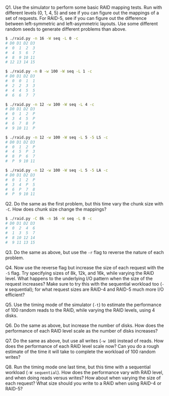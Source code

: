 Q1. Use the simulator to perform some basic RAID mapping tests. Run with different levels (0, 1, 4, 5) and see if you can figure out the mappings of a set of requests. For RAID-5, see if you can figure out the difference between left-symmetric and left-asymmetric layouts. Use some different random seeds to generate different problems than above.

```sh
$ ./raid.py -n 16 -W seq -L 0 -c
# D0 D1 D2 D3
#  0  1  2  3
#  4  5  6  7
#  8  9 10 11
# 12 13 14 15

$ ./raid.py -n 8 -w 100 -W seq -L 1 -c
# D0 D1 D2 D3
#  0  0  1  1
#  2  2  3  3
#  4  4  5  5
#  6  6  7  7

$ ./raid.py -n 12 -w 100 -W seq -L 4 -c
# D0 D1 D2 D3
#  0  1  2  P
#  3  4  5  P
#  6  7  8  P
#  9 10 11  P

$ ./raid.py -n 12 -w 100 -W seq -L 5 -5 LS -c
# D0 D1 D2 D3
#  0  1  2  P
#  4  5  P  3
#  8  P  6  7
#  P  9 10 11

$ ./raid.py -n 12 -w 100 -W seq -L 5 -5 LA -c
# D0 D1 D2 D3
#  0  1  2  P
#  3  4  P  5
#  6  P  7  8
#  P  9 10 11
```

Q2. Do the same as the first problem, but this time vary the chunk size with `-C`. How does chunk size change the mappings?

```sh
$ ./raid.py -C 8k -n 16 -W seq -L 0 -c
# D0 D1 D2 D3
#  0  2  4  6
#  1  3  5  7
#  8 10 12 14
#  9 11 13 15
```

Q3. Do the same as above, but use the `-r` flag to reverse the nature of each problem.

Q4. Now use the reverse flag but increase the size of each request with the `-S` flag. Try specifying sizes of 8k, 12k, and 16k, while varying the RAID level. What happens to the underlying I/O pattern when the size of the request increases? Make sure to try this with the sequential workload too (`-W` sequential); for what request sizes are RAID-4 and RAID-5 much more I/O efficient?

Q5. Use the timing mode of the simulator (`-t`) to estimate the performance of 100 random reads to the RAID, while varying the RAID levels, using 4 disks.

Q6. Do the same as above, but increase the number of disks. How does the performance of each RAID level scale as the number of disks increases?

Q7. Do the same as above, but use all writes (`-w 100`) instead of reads. How does the performance of each RAID level scale now? Can you do a rough estimate of the time it will take to complete the workload of 100 random writes?

Q8. Run the timing mode one last time, but this time with a sequential workload (`-W sequential`). How does the performance vary with RAID level, and when doing reads versus writes? How about when varying the size of each request? What size should you write to a RAID when using RAID-4 or RAID-5?

